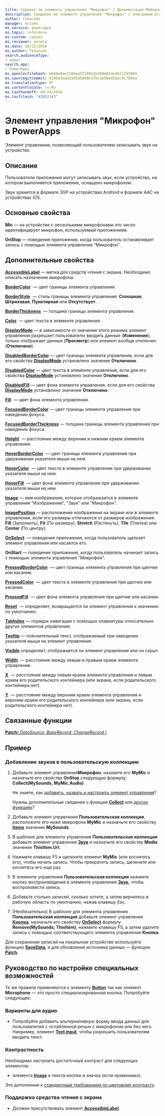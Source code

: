 ```yaml
---
title: Справка по элементу управления "Микрофон" | Документация Майкрософт
description: Сведения об элементе управления "Микрофон" с описанием его свойств и примерами
author: fikaradz
manager: kvivek
ms.service: powerapps
ms.topic: reference
ms.custom: canvas
ms.reviewer: anneta
ms.date: 10/25/2016
ms.author: fikaradz
search.audienceType:
- maker
search.app:
- PowerApps
ms.openlocfilehash: b668e8ae118bea5f288e1b3806854e4621295984
ms.sourcegitcommit: 429b83aaa5a91d5868e1fbc169bed1bac0c709ea
ms.translationtype: HT
ms.contentlocale: ru-RU
ms.lasthandoff: 08/24/2018
ms.locfileid: "42852143"
---
```

# <a name="microphone-control-in-powerapps"></a>Элемент управления "Микрофон" в PowerApps
Элемент управления, позволяющий пользователям записывать звук на устройстве.

## <a name="description"></a>Описание
Пользователи приложения могут записывать звук, если устройство, на котором выполняется приложение, оснащено микрофоном.

Звук хранится в формате 3GP на устройствах Android и формате AAC на устройствах iOS.

## <a name="key-properties"></a>Основные свойства
**Mic** — на устройстве с несколькими микрофонами это число идентифицирует микрофон, используемый приложением.

**OnStop** — поведение приложения, когда пользователь останавливает запись с помощью элемента управления "Микрофон".

## <a name="additional-properties"></a>Дополнительные свойства
**[AccessibleLabel](properties-accessibility.md)** — метка для средств чтения с экрана. Необходимо описать назначение микрофона.

**[BorderColor](properties-color-border.md)**  — цвет границы элемента управления.

**[BorderStyle](properties-color-border.md)**  — стиль границы элемента управления: **Сплошная**, **Штриховая**, **Пунктирная** или **Отсутствует**.

**[BorderThickness](properties-color-border.md)**  — толщина границы элемента управления.

**[Color](properties-color-border.md)**  — цвет текста в элементе управления.

**[DisplayMode](properties-core.md)** — в зависимости от значения этого режима элемент управления разрешает пользователю вводить данные (**Изменение**), только отображает данные (**Просмотр**) или элемент вообще отключен (**Отключено**).

**[DisabledBorderColor](properties-color-border.md)** — цвет границы элемента управления, если для его свойства **[DisplayMode](properties-core.md)** установлено значение **Отключено**.

**[DisabledColor](properties-color-border.md)** — цвет текста в элементе управления, если для его свойства **[DisplayMode](properties-core.md)** установлено значение **Отключено**.

**[DisabledFill](properties-color-border.md)** — цвет фона элемента управления, если для его свойства **[DisplayMode](properties-core.md)** установлено значение **Отключено**.

**[Fill](properties-color-border.md)**  — цвет фона элемента управления.

**[FocusedBorderColor](properties-color-border.md)** — цвет границы элемента управления при наведении фокуса.

**[FocusedBorderThickness](properties-color-border.md)** — толщина границы элемента управления при наведении фокуса.

**[Height](properties-size-location.md)**  — расстояние между верхним и нижним краем элемента управления.

**[HoverBorderColor](properties-color-border.md)**  — цвет границы элемента управления при удерживании указателя мыши на нем.

**[HoverColor](properties-color-border.md)**  — цвет текста в элементе управления при удерживании указателя мыши на нем.

**[HoverFill](properties-color-border.md)**  — цвет фона элемента управления при удерживании указателя мыши на нем.

**[Image](properties-visual.md)**  — имя изображения, которое отображается в элементе управления "Изображение", "Звук" или "Микрофон".

**[ImagePosition](properties-visual.md)** — расположение изображения на экране или в элементе управления, если его размеры отличаются от размеров изображения: **Fill** (Заполнить), **Fit** (По размеру), **Stretch** (Растянуть), **Tile** (Плитка) или **Center** (По центру).

**[OnSelect](properties-core.md)**  — поведение приложения, когда пользователь щелкает элемент управления или касается его.

**OnStart** — поведение приложения, когда пользователь начинает запись с помощью элемента управления "Микрофон".

**[PressedBorderColor](properties-color-border.md)**  — цвет границы элемента управления при щелчке или касании.

**[PressedColor](properties-color-border.md)**  — цвет текста в элементе управления при щелчке или касании.

**[PressedFill](properties-color-border.md)**  — цвет фона элемента управления при щелчке или касании.

**[Reset](properties-core.md)**  — определяет, возвращается ли элемент управления к значению по умолчанию.

**[TabIndex](properties-accessibility.md)** — порядок навигации с помощью клавиатуры относительно других элементов управления.

**[Tooltip](properties-core.md)** — пояснительный текст, отображаемый при наведении указателя мыши на элемент управления.

**[Visible](properties-core.md)** определяет, отображается ли элемент управления или он скрыт.

**[Width](properties-size-location.md)**  — расстояние между левым и правым краем элемента управления.

**[X](properties-size-location.md)**  — расстояние между левым краем элемента управления и левым краем его родительского контейнера (или экрана, если родительского контейнера нет).

**[Y](properties-size-location.md)**  — расстояние между верхним краем элемента управления и верхним краем его родительского контейнера (или экрана, если родительского контейнера нет).

## <a name="related-functions"></a>Связанные функции
[**Patch**( *DataSource*; *BaseRecord*; *ChangeRecord* )](../functions/function-patch.md)

## <a name="example"></a>Пример
### <a name="add-sounds-to-a-custom-gallery-control"></a>Добавление звуков в пользовательскую коллекцию
1. Добавьте элемент управления**Микрофон**, назовите его **MyMic** и назначьте его свойству **OnStop** следующую формулу:<br>
   **Collect(MySounds, MyMic.Audio)**

    Не знаете, как [добавить, назвать и настроить элемент управления](../add-configure-controls.md)?

    Нужны дополнительные сведения о функции **[Collect](../functions/function-clear-collect-clearcollect.md)** или [других функциях](../formula-reference.md)?
2. Добавьте элемент управления **Пользовательская коллекция**, расположите его ниже микрофона **MyMic** и назначьте его свойству **[Items](properties-core.md)** значение **MySounds**.
3. В шаблоне для элемента управления **Пользовательская коллекция** добавьте элемент управления **[Звук](control-audio-video.md)** и назначьте его свойству **Media** значение **ThisItem.Url**.
4. Нажмите клавишу F5 и щелкните элемент **MyMic** (или коснитесь его), чтобы начать запись. Чтобы прекратить запись, щелкните или коснитесь его еще раз.
5. В элементе управления **Пользовательская коллекция** нажмите кнопку воспроизведения в элементе управления **[Звук](control-audio-video.md)**, чтобы воспроизвести запись.
6. Добавьте столько записей, сколько хотите, а затем вернитесь в рабочую область по умолчанию, нажав клавишу Esc.
7. (Необязательно) В шаблоне для элемента управления **Пользовательская коллекция** добавьте элемент управления **[Кнопка](control-button.md)**, назначьте его свойству **[OnSelect](properties-core.md)** формулу **Remove(MySounds; ThisItem)**, нажмите клавишу F5, а затем удалите запись с помощью соответствующего элемента управления **Кнопка**.

Для сохранения записей на локальном устройстве используйте функцию **[SaveData](../functions/function-savedata-loaddata.md)**, а для обновления источника данных — функцию **[Patch](../functions/function-patch.md)**.


## <a name="accessibility-guidelines"></a>Руководство по настройке специальных возможностей
Те же правила применяются к элементу **[Button](control-button.md)** так как элемент **Microphone** — это просто специализированная кнопка. Попробуйте следующее:

### <a name="audio-alternatives"></a>Варианты для аудио
* Попробуйте добавить альтернативную форму ввода данных для пользователей с ослабленной речью с микрофоном или без него. Например, элемент **[Text input](control-text-input.md)**, чтобы разрешить пользователям вводить текст.

### <a name="color-contrast"></a>Контрастность
Необходимо настроить достаточный контраст для следующих элементов:
* элемента **[Image](properties-visual.md)** и текста кнопки и значка (если применимо).

Это дополнение к [стандартным требованиям по цветовому контрасту](../accessible-apps-color.md).

### <a name="screen-reader-support"></a>Поддержка средства чтения с экрана
* Должен присутствовать элемент **[AccessibleLabel](properties-accessibility.md)**.
